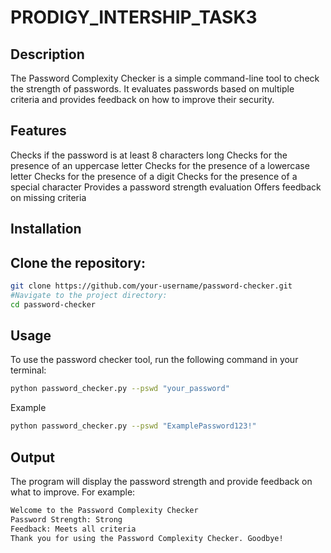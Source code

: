 # PRODIGY_INTERSHIP_TASK3

## Description
The Password Complexity Checker is a simple command-line tool to check the strength of passwords. It evaluates passwords based on multiple criteria and provides feedback on how to improve their security.

## Features
Checks if the password is at least 8 characters long
Checks for the presence of an uppercase letter
Checks for the presence of a lowercase letter
Checks for the presence of a digit
Checks for the presence of a special character
Provides a password strength evaluation
Offers feedback on missing criteria
## Installation
## Clone the repository:

```bash
git clone https://github.com/your-username/password-checker.git
#Navigate to the project directory:
cd password-checker
```
## Usage
To use the password checker tool, run the following command in your terminal:

```bash
python password_checker.py --pswd "your_password"
```
Example

```bash
python password_checker.py --pswd "ExamplePassword123!"
```
## Output
The program will display the password strength and provide feedback on what to improve. For example:

```bash
Welcome to the Password Complexity Checker
Password Strength: Strong
Feedback: Meets all criteria
Thank you for using the Password Complexity Checker. Goodbye!
```
